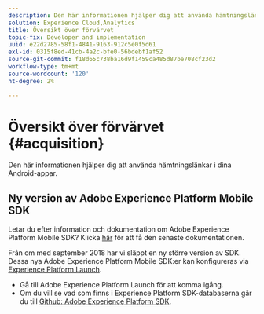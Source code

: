 ```yaml
---
description: Den här informationen hjälper dig att använda hämtningslänkar i dina iOS-appar.
solution: Experience Cloud,Analytics
title: Översikt över förvärvet
topic-fix: Developer and implementation
uuid: e22d2785-58f1-4841-9163-912c5e0f5d61
exl-id: 0315f8ed-41cb-4a2c-bfe0-56bdebf1af52
source-git-commit: f18d65c738ba16d9f1459ca485d87be708cf23d2
workflow-type: tm+mt
source-wordcount: '120'
ht-degree: 2%

---
```


# Översikt över förvärvet {#acquisition}

Den här informationen hjälper dig att använda hämtningslänkar i dina Android-appar.

## Ny version av Adobe Experience Platform Mobile SDK

Letar du efter information och dokumentation om Adobe Experience Platform Mobile SDK? Klicka [här](https://aep-sdks.gitbook.io/docs/) för att få den senaste dokumentationen.

Från om med september 2018 har vi släppt en ny större version av SDK. Dessa nya Adobe Experience Platform Mobile SDK:er kan konfigureras via [Experience Platform Launch](https://www.adobe.com/experience-platform/launch.html).

* Gå till Adobe Experience Platform Launch för att komma igång.
* Om du vill se vad som finns i Experience Platform SDK-databaserna går du till [Github: Adobe Experience Platform SDK](https://github.com/Adobe-Marketing-Cloud/acp-sdks).
